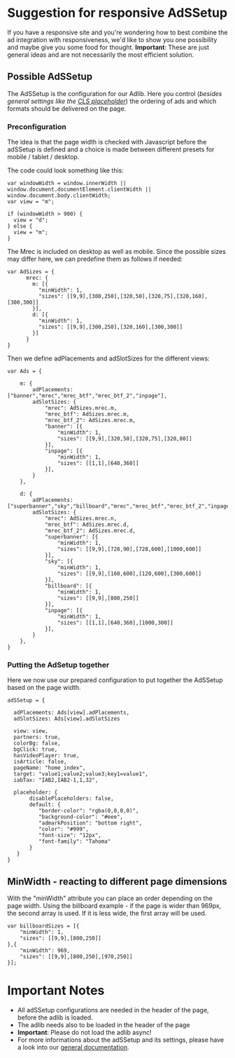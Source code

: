 # Suggestion for responsive AdSSetup

If you have a responsive site and you're wondering how to best combine the ad integration with responsiveness, we'd like to show you one possibility and maybe give you some food for thought.
**Important**: These are just general ideas and are not necessarily the most efficient solution.



## Possible AdSSetup
The AdSSetup is the configuration for our Adlib. Here you control (_besides general settings like the [CLS placeholder](https://github.com/spring-media/adsolutions-implementationReference/blob/master/cumulative-layout-shift.md)_) the ordering of ads and which formats should be delivered on the page.

### Preconfiguration
The idea is that the page width is checked with Javascript before the adSSetup is defined and a choice is made between different presets for mobile / tablet / desktop.

The code could look something like this:

```
var windowWidth = window.innerWidth || window.document.documentElement.clientWidth || window.document.body.clientWidth;
var view = "m";

if (windowWidth > 900) {
  view = "d";
} else {
  view = "m";
}
```


The Mrec is included on desktop as well as mobile. Since the possible sizes may differ here, we can predefine them as follows if needed:


```
var AdSizes = {
      mrec: {
        m: [{
          "minWidth": 1,
          "sizes": [[9,9],[300,250],[320,50],[320,75],[320,160],[300,300]]
        }],
        d: [{
          "minWidth": 1,
          "sizes": [[9,9],[300,250],[320,160],[300,300]]
        }]
      }
}
```



Then we define adPlacements and adSlotSizes for the different views:

```
var Ads = {

    m: {
        adPlacements: ["banner","mrec","mrec_btf","mrec_btf_2","inpage"],
        adSlotSizes: {
            "mrec": AdSizes.mrec.m,
            "mrec_btf": AdSizes.mrec.m,
            "mrec_btf_2": AdSizes.mrec.m,
            "banner": [{
                "minWidth": 1,
                "sizes": [[9,9],[320,50],[320,75],[320,80]]
            }],
            "inpage": [{
                "minWidth": 1,
                "sizes": [[1,1],[640,360]]
            }],
        }
    },

    d: {
        adPlacements: ["superbanner","sky","billboard","mrec","mrec_btf","mrec_btf_2","inpage"],   
        adSlotSizes: {
            "mrec": AdSizes.mrec.n,
            "mrec_btf": AdSizes.mrec.d,
            "mrec_btf_2": AdSizes.mrec.d,
            "superbanner": [{
                "minWidth": 1,
                "sizes": [[9,9],[728,90],[728,600],[1000,600]]
            }],
            "sky": [{
                "minWidth": 1,
                "sizes": [[9,9],[160,600],[120,600],[300,600]]
            }],
            "billboard": [{
                "minWidth": 1,
                "sizes": [[9,9],[800,250]]
            }],
            "inpage": [{
                "minWidth": 1,
                "sizes": [[1,1],[640,360],[1000,300]]
            }],
        }
    },
}
```


### Putting the AdSetup together
Here we now use our prepared configuration to put together the AdSSetup based on the page width.


```
adSSetup = {

  adPlacements: Ads[view].adPlacements,
  adSlotSizes: Ads[view].adSlotSizes

  view: view,
  partners: true,
  colorBg: false,
  bgClick: true,
  hasVideoPlayer: true,
  isArticle: false,
  pageName: "home_index",
  target: "value1;value2;value3;key1=value1",
  iabTax: "IAB2,IAB2-1,1,32",

  placeholder: {
       disablePlaceholders: false,
       default: {
          "border-color": "rgba(0,0,0,0)",
          "background-color": "#eee",
          "admarkPosition": "bottom right",
          "color": "#999",
          "font-size": "12px",
          "font-family": "Tahoma"
       }
   }
}
```



## MinWidth - reacting to different page dimensions
With the "minWidth" attribute you can place an order depending on the page width. Using the billboard example - if the page is wider than 969px, the second array is used. If it is less wide, the first array will be used.

```
var billboardSizes = [{
    "minWidth": 1,
    "sizes": [[9,9],[800,250]]
},{
    "minWidth": 969,
    "sizes": [[9,9],[800,250],[970,250]]
}];
```




# Important Notes
- All adSSetup configurations are needed in the header of the page, before the adlib is loaded. 
- The adlib needs also to be loaded in the header of the page
- **Important**: Please do not load the adlib async!
- For more informations about the adSSetup and its settings, please have a look into our [general documentation](https://github.com/spring-media/adsolutions-implementationReference/blob/master/publisher-display-reference.md).
